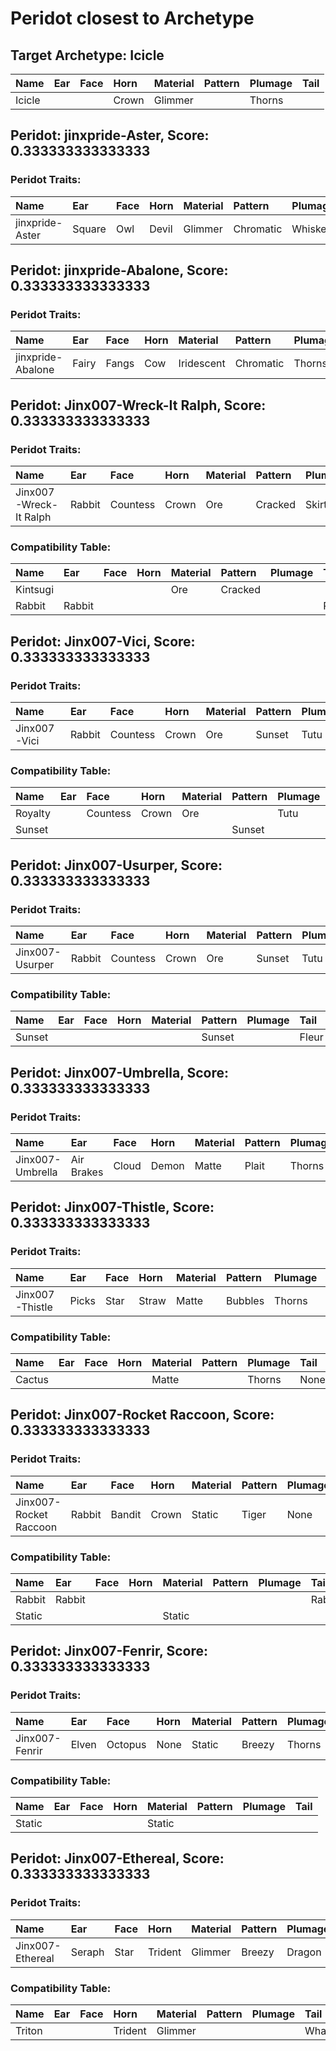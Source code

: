 # Peridot closest to Archetype

## Target Archetype: Icicle
|Name|Ear|Face|Horn|Material|Pattern|Plumage|Tail|
|:--|:--|:--|:--|:--|:--|:--|:--|
|Icicle|||Crown|Glimmer||Thorns||

## Peridot: jinxpride-Aster, Score: 0.333333333333333

### Peridot Traits:
|Name|Ear|Face|Horn|Material|Pattern|Plumage|Tail|
|:--|:--|:--|:--|:--|:--|:--|:--|
|jinxpride-Aster|Square|Owl|Devil|Glimmer|Chromatic|Whiskers|Snowflake|

## Peridot: jinxpride-Abalone, Score: 0.333333333333333

### Peridot Traits:
|Name|Ear|Face|Horn|Material|Pattern|Plumage|Tail|
|:--|:--|:--|:--|:--|:--|:--|:--|
|jinxpride-Abalone|Fairy|Fangs|Cow|Iridescent|Chromatic|Thorns|Paradise|

## Peridot: Jinx007-Wreck-It Ralph, Score: 0.333333333333333

### Peridot Traits:
|Name|Ear|Face|Horn|Material|Pattern|Plumage|Tail|
|:--|:--|:--|:--|:--|:--|:--|:--|
|Jinx007-Wreck-It Ralph|Rabbit|Countess|Crown|Ore|Cracked|Skirt|Rabbit|

### Compatibility Table:
|Name|Ear|Face|Horn|Material|Pattern|Plumage|Tail|
|:--|:--|:--|:--|:--|:--|:--|:--|
|Kintsugi||||Ore|Cracked|||
|Rabbit|Rabbit||||||Rabbit|

## Peridot: Jinx007-Vici, Score: 0.333333333333333

### Peridot Traits:
|Name|Ear|Face|Horn|Material|Pattern|Plumage|Tail|
|:--|:--|:--|:--|:--|:--|:--|:--|
|Jinx007-Vici|Rabbit|Countess|Crown|Ore|Sunset|Tutu|Fleur|

### Compatibility Table:
|Name|Ear|Face|Horn|Material|Pattern|Plumage|Tail|
|:--|:--|:--|:--|:--|:--|:--|:--|
|Royalty||Countess|Crown|Ore||Tutu||
|Sunset|||||Sunset||Fleur|

## Peridot: Jinx007-Usurper, Score: 0.333333333333333

### Peridot Traits:
|Name|Ear|Face|Horn|Material|Pattern|Plumage|Tail|
|:--|:--|:--|:--|:--|:--|:--|:--|
|Jinx007-Usurper|Rabbit|Countess|Crown|Ore|Sunset|Tutu|Fleur|

### Compatibility Table:
|Name|Ear|Face|Horn|Material|Pattern|Plumage|Tail|
|:--|:--|:--|:--|:--|:--|:--|:--|
|Sunset|||||Sunset||Fleur|

## Peridot: Jinx007-Umbrella, Score: 0.333333333333333

### Peridot Traits:
|Name|Ear|Face|Horn|Material|Pattern|Plumage|Tail|
|:--|:--|:--|:--|:--|:--|:--|:--|
|Jinx007-Umbrella|Air Brakes|Cloud|Demon|Matte|Plait|Thorns|Angel|

## Peridot: Jinx007-Thistle, Score: 0.333333333333333

### Peridot Traits:
|Name|Ear|Face|Horn|Material|Pattern|Plumage|Tail|
|:--|:--|:--|:--|:--|:--|:--|:--|
|Jinx007-Thistle|Picks|Star|Straw|Matte|Bubbles|Thorns|None|

### Compatibility Table:
|Name|Ear|Face|Horn|Material|Pattern|Plumage|Tail|
|:--|:--|:--|:--|:--|:--|:--|:--|
|Cactus||||Matte||Thorns|None|

## Peridot: Jinx007-Rocket Raccoon, Score: 0.333333333333333

### Peridot Traits:
|Name|Ear|Face|Horn|Material|Pattern|Plumage|Tail|
|:--|:--|:--|:--|:--|:--|:--|:--|
|Jinx007-Rocket Raccoon|Rabbit|Bandit|Crown|Static|Tiger|None|Rabbit|

### Compatibility Table:
|Name|Ear|Face|Horn|Material|Pattern|Plumage|Tail|
|:--|:--|:--|:--|:--|:--|:--|:--|
|Rabbit|Rabbit||||||Rabbit|
|Static||||Static||||

## Peridot: Jinx007-Fenrir, Score: 0.333333333333333

### Peridot Traits:
|Name|Ear|Face|Horn|Material|Pattern|Plumage|Tail|
|:--|:--|:--|:--|:--|:--|:--|:--|
|Jinx007-Fenrir|Elven|Octopus|None|Static|Breezy|Thorns|Mouse|

### Compatibility Table:
|Name|Ear|Face|Horn|Material|Pattern|Plumage|Tail|
|:--|:--|:--|:--|:--|:--|:--|:--|
|Static||||Static||||

## Peridot: Jinx007-Ethereal, Score: 0.333333333333333

### Peridot Traits:
|Name|Ear|Face|Horn|Material|Pattern|Plumage|Tail|
|:--|:--|:--|:--|:--|:--|:--|:--|
|Jinx007-Ethereal|Seraph|Star|Trident|Glimmer|Breezy|Dragon|Whale|

### Compatibility Table:
|Name|Ear|Face|Horn|Material|Pattern|Plumage|Tail|
|:--|:--|:--|:--|:--|:--|:--|:--|
|Triton|||Trident|Glimmer|||Whale|

